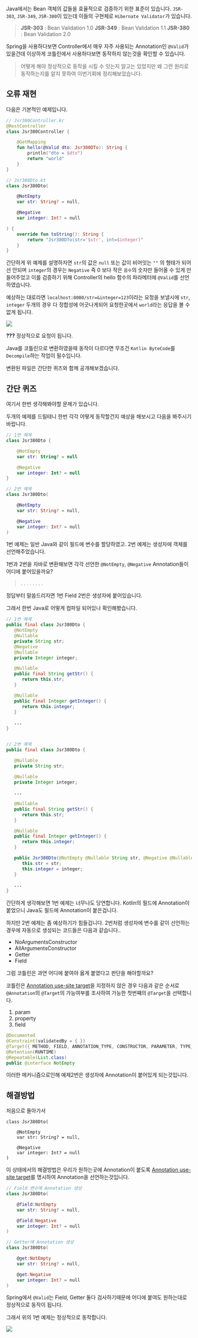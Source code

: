 Java에서는 Bean 객체의 값들을 효율적으로 검증하기 위한 표준이 있습니다.
`JSR-303`, `JSR-349`, `JSR-380`이 있는데 이들의 구현체로 `Hibernate Validator`가 있습니다.

> **JSR-303** : Bean Validation 1.0
> **JSR-349** : Bean Validation 1.1
> **JSR-380** : Bean Validation 2.0

Spring을 사용하다보면 Controller에서 매우 자주 사용되는 Annotation인 `@Valid`가 있을건데 이상하게 코틀린에서 사용하다보면 동작하지 않는것을 확인할 수 있습니다.

> 어떻게 해야 정상적으로 동작을 시킬 수 잇는지 알고는 있었지만 왜 그런 원리로 동작하는지를 알지 못하여 이번기회에 정리해보았습니다.

## 오류 재현
다음은 기본적인 예제입니다.

``` kotlin
// Jsr380Controller.kr
@RestController
class Jsr380Controller {

    @GetMapping
    fun hello(@Valid dto: Jsr380DTo): String {
        println("dto = $dto")
        return "world"
    }
}

// Jsr380Dto.kt
class Jsr380Dto(

    @NotEmpty
    var str: String? = null,

    @Negative
    var integer: Int? = null

) {
    override fun toString(): String {
        return "Jsr380DTo(str='$str', int=$integer)"
    }
}
```
간단하게 위 예제를 설명하자면 `str`의 값은 `null` 또는 값이 비어잇는 `""` 의 형태가 되어선 안되며 `integer`의 경우는 `Negative` 즉 0 보다 작은 `음수`의 숫자만 들어올 수 있게 만들어주었고 이를 검증하기 위해 Controller의 hello 함수의 파라메터에 `@Valid`를 선언하였습니다.

예상하는 대로라면 `localhost:8080/str=&integer=123`이라는 요청을 보낼시에 `str`, `integer` 두개의 경우 다 정합성에 어긋나게되어 요청한곳에서 `world`라는 응답을 볼 수 없게 됩니다.

![](../asset/velog/jsr-303-sample-001.png)

**???**
정상적으로 요청이 됩니다.

Java를 코틀린으로 변환하였을때 동작이 다르다면 무조건 `Kotlin ByteCode`를 `Decompile`하는 작업이 필수입니다.

변환된 파일은 간단한 퀴즈와 함께 공개해보겠습니다.




## 간단 퀴즈
여기서 한번 생각해봐야할 문제가 있습니다.

두개의 예제를 드릴테니 한번 각각 어떻게 동작할건지 예상을 해보시고 다음을 봐주시기 바랍니다.
``` kotlin
// 1번 예제
class Jsr380Dto {

    @NotEmpty
    var str: String? = null

    @Negative
    var integer: Int? = null
}

// 2번 예제
class Jsr380Dto(

    @NotEmpty
    var str: String? = null,

    @Negative
    var integer: Int? = null
)

```
1번 예제는 일반 Java와 같이 필드에 변수를 할당하였고.
2번 예제는 생성자에 객체를 선언해주었습니다.

1번과 2번을 자바로 변환해보면 각각 선언한 `@NotEmpty`, `@Negative` Annotation들이 어디에 붙어있을까요?

> .
> .
> .
> .
> .
> .
> .
> .

정답부터 말씀드리자면 1번 Field 2번은 생성자에 붙어있습니다.

그래서 한번 Java로 어떻게 컴파일 되어있나 확인해봤습니다.

``` java
// 1번 예제
public final class Jsr380Dto {
   @NotEmpty
   @Nullable
   private String str;
   @Negative
   @Nullable
   private Integer integer;

   @Nullable
   public final String getStr() {
      return this.str;
   }

   @Nullable
   public final Integer getInteger() {
      return this.integer;
   }
   
   ...
}


// 2번 예제 
public final class Jsr380Dto {

   @Nullable
   private String str;
   
   @Nullable
   private Integer integer;

   ... 

   @Nullable
   public final String getStr() {
      return this.str;
   }

   @Nullable
   public final Integer getInteger() {
      return this.integer;
   }

   public Jsr380Dto(@NotEmpty @Nullable String str, @Negative @Nullable Integer integer) {
      this.str = str;
      this.integer = integer;
   }
   
   ...
}
```
간단하게 생각해보면 1번 예제는 너무나도 당연합니다.
Kotlin의 필드에 Annotation이 붙었으니 Java도 필드에 Annotation이 붙은겁니다.

하지만 2번 예제는 좀 예상하기가 힘들겁니다.
2번처럼 생성자에 변수를 같이 선언하는 경우에 자동으로 생성되는 코드들은 다음과 같습니다..
- NoArgumentsConstructor
- AllArgumentsConstructor
- Getter
- Field

그럼 코틀린은 과연 어디에 붙여야 옳게 붙였다고 판단을 해야할까요?

코틀린은 [Annotation use-site target](https://kotlinlang.org/docs/reference/annotations.html#annotation-use-site-targets)을 지정하지 않은 경우 다음과 같은 순서로 `@Annotation`의 `@Target`의 가능여부를 조사하여 가능한 첫번쨰의 `@Target`을 선택합니다.

1. param
2. property
3. field


``` java
@Documented
@Constraint(validatedBy = { })
@Target({ METHOD, FIELD, ANNOTATION_TYPE, CONSTRUCTOR, PARAMETER, TYPE_USE })
@Retention(RUNTIME)
@Repeatable(List.class)
public @interface NotEmpty
```
이러한 메커니즘으로인해 예제2번은 생성자에 Annotation이 붙어있게 되는것입니다.

## 해결방법
처음으로 돌아가서
```
class Jsr380Dto(

    @NotEmpty
    var str: String? = null,

    @Negative
    var integer: Int? = null
)
```
이 상태에서의 해결방법은 우리가 원하는곳에 Annotation이 붙도록 [Annotation use-site target](https://kotlinlang.org/docs/reference/annotations.html#annotation-use-site-targets)를 명시하여 Annotation을 선언하는것입니다.

``` kotlin
// Field 변수에 Annotation 생성
class Jsr380Dto(

    @field:NotEmpty
    var str: String? = null,

    @field:Negative
    var integer: Int? = null
)

// Getter에 Annotation 생성
class Jsr380Dto(

    @get:NotEmpty
    var str: String? = null,

    @get:Negative
    var integer: Int? = null
)
```
Spring에서 `@Valid`는 Field, Getter 둘다 검사하기때문에 어디에 붙여도 원하는대로 정상적으로 동작이 됩니다.

그래서 위의 1번 예제는 정상적으로 동작합니다.

![](../asset/velog/jsr-303-sample-002.png)